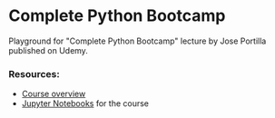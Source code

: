 # Complete Python Bootcamp

Playground for "Complete Python Bootcamp" lecture by Jose Portilla published on Udemy.

### Resources:

* [Course overview](https://www.udemy.com/complete-python-bootcamp/learn/v4/overview)
* [Jupyter Notebooks](http://nbviewer.jupyter.org/github/jmportilla/Complete-Python-Bootcamp/tree/master/) for the course
